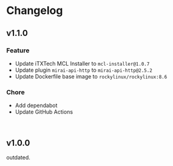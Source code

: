 # Changelog

## v1.1.0

### Feature

- Update iTXTech MCL Installer to `mcl-installer@1.0.7`
- Update plugin `mirai-api-http` to `mirai-api-http@2.5.2`
- Update Dockerfile base image to `rockylinux/rockylinux:8.6`

### Chore

- Add dependabot
- Update GitHub Actions

<br>

## v1.0.0

outdated.
